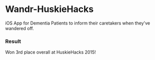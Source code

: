 # Wandr-HuskieHacks
iOS App for Dementia Patients to inform their caretakers when they've wandered off.

### Result
Won 3rd place overall at HuskieHacks 2015!

